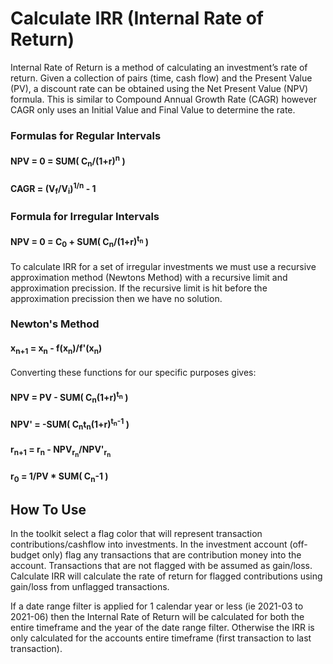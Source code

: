 # Calculate IRR (Internal Rate of Return)

Internal Rate of Return is a method of calculating an investment’s rate of return. Given a collection of pairs (time, cash flow) and the Present Value (PV), a discount rate can be obtained using the Net Present Value (NPV) formula. This is similar to Compound Annual Growth Rate (CAGR) however CAGR only uses an Initial Value and Final Value to determine the rate.

### Formulas for Regular Intervals

#### NPV = 0 = SUM( C<sub>n</sub>/(1+r)<sup>n</sup> )

#### CAGR = (V<sub>f</sub>/V<sub>i</sub>)<sup>1/n</sup> - 1

### Formula for Irregular Intervals

#### NPV = 0 = C<sub>0</sub> + SUM( C<sub>n</sub>/(1+r)<sup>t<sub>n</sub></sup> )

To calculate IRR for a set of irregular investments we must use a recursive approximation method (Newtons Method) with a recursive limit and approximation precission. If the recursive limit is hit before the approximation precission then we have no solution.

### Newton's Method

#### x<sub>n+1</sub> = x<sub>n</sub> - f(x<sub>n</sub>)/f'(x<sub>n</sub>)

Converting these functions for our specific purposes gives:

#### NPV = PV - SUM( C<sub>n</sub>(1+r)<sup>t<sub>n</sub></sup> )

#### NPV' = -SUM( C<sub>n</sub>t<sub>n</sub>(1+r)<sup>t<sub>n</sub>-1</sup> )

#### r<sub>n+1</sub> = r<sub>n</sub> - NPV<sub>r<sub>n</sub></sub>/NPV'<sub>r<sub>n</sub></sub>

#### r<sub>0</sub> = 1/PV \* SUM( C<sub>n</sub>-1 )

## How To Use

In the toolkit select a flag color that will represent transaction contributions/cashflow into investments. In the investment account (off-budget only) flag any transactions that are contribution money into the account. Transactions that are not flagged with be assumed as gain/loss. Calculate IRR will calculate the rate of return for flagged contributions using gain/loss from unflagged transactions.

If a date range filter is applied for 1 calendar year or less (ie 2021-03 to 2021-06) then the Internal Rate of Return will be calculated for both the entire timeframe and the year of the date range filter. Otherwise the IRR is only calculated for the accounts entire timeframe (first transaction to last transaction).
